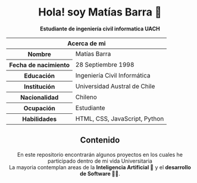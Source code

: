 <h1 align=center>Hola! soy Matías Barra 👋</h1>

<strong><p align="center">Estudiante de ingeniería civil informatica UACH </p></strong>

<table align="center">
<thead>
<tr>
<th colspan="2">Acerca de mi </th>
</tr>
</thead>
<tbody>
  <tr><th scope='row'>Nombre</th><td>Matías Barra</td>
  </tr><tr><th scope='row'>Fecha de nacimiento</th><td> <time datetime="1998-09-28">28 Septiembre 1998</time> </td></tr>
  <tr><th scope='row'>Educación</th><td>Ingeniería Civil Informática</td></tr>
  <tr><th scope='row'>Institución</th><td>Universidad Austral de Chile</td></tr>
  <tr><th scope='row'>Nacionalidad</th><td>Chileno</td></tr>
  <tr><th scope='row'>Ocupación</th><td>Estudiante</td></tr>
  <tr><th scope='row'>Habilidades</th><td>HTML, CSS, JavaScript, Python</td></tr>
</tbody>
</table>

<h2 align="center"> Contenido </h2>
<div align="center">
<p> En este repositorio encontrarán algunos proyectos en los cuales he participado dentro de mi vida Universitaria <br> 
  La mayoria contemplan areas de la <b>Inteligencia Artificial 🤖</b> y el <b>desarrollo de Software 🧑‍💻</b>.</p>
</div>
